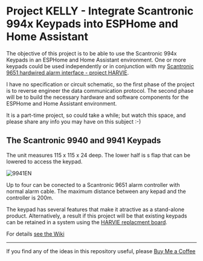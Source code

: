 # Project KELLY - Integrate Scantronic 994x Keypads into ESPHome and Home Assistant

The objective of this project is to be able to use the Scantronic 994x Keypads in an ESPHome and Home Assistant environment. One or more keypads could be used independently or in conjunction with my [Scantronic 9651 hardwired alarm interface - project HARVIE](https://github.com/AndySymons/HARVIE-Hardwired-Alarm-Replacement-Board). 

I have no specification or circuit schematic, so the first phase of the project is to reverse engineer the data communication protocol. 
The second phase will be to build the necessary hardware and software components for the ESPHome and Home Assistant environment. 
    
It is a part-time project, so could take a while; but watch this space, and please share any info you may have on this subject :-)  


## The Scantronic 9940 and 9941 Keypads


The unit measures 115 x 115 x 24 deep. The lower half is s flap that can be lowered to access the keypad. 

![9941EN](https://github.com/AndySymons/KELLY-Scantronic-9940-Keypad/assets/14819812/0adfe867-deed-4dde-827a-0b281ed732ec)

Up to four can be conected to a Scantronic 9651 alarm controller with normal alarm cable. The maximum distance between any kepad and the controller is 200m. 

The keypad has several features that make it atractive as a stand-alone product. Alternatively, a result if this project will be that existing keypads can be retained in a system using the [HARVIE replacment board](https://github.com/AndySymons/HARVIE-Hardwired-Alarm-Replacement-Board).  


For details [see the Wiki](https://github.com/AndySymons/KELLY-Scantronic-994x-Keypad/wiki)

---
If you find any of the ideas in this repository useful, please [Buy Me a Coffee](https://buymeacoffee.com/andysymons)

